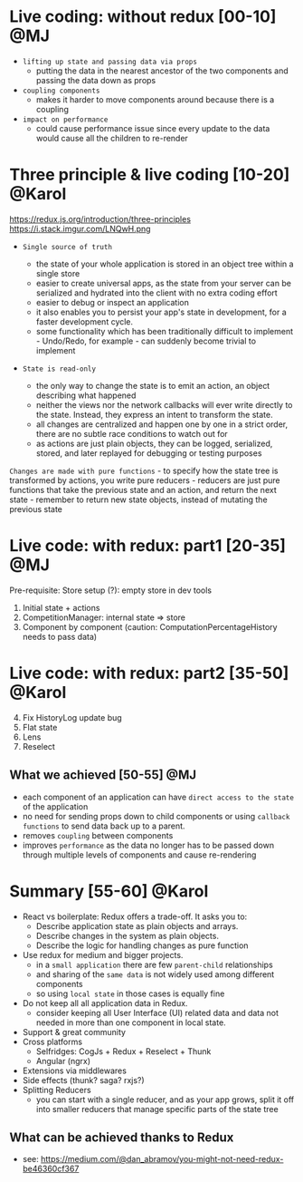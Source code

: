# Live coding: without redux [00-10] @MJ
- `lifting up state and passing data via props` 
    - putting the data in the nearest ancestor of the two components and passing the data down as props
- `coupling components`
    - makes it harder to move components around because there is a coupling
- `impact on performance`
    - could cause performance issue since every update to the data would cause all the children to re-render

# Three principle & live coding [10-20] @Karol
https://redux.js.org/introduction/three-principles
https://i.stack.imgur.com/LNQwH.png

- `Single source of truth`
    - the state of your whole application is stored in an object tree within a single store
    - easier to create universal apps, as the state from your server can be serialized and hydrated into the client with no extra coding effort
    - easier to debug or inspect an application
    - it also enables you to persist your app's state in development, for a faster development cycle. 
    - some functionality which has been traditionally difficult to implement - Undo/Redo, for example - can suddenly become trivial to implement

- `State is read-only`
    - the only way to change the state is to emit an action, an object describing what happened
    - neither the views nor the network callbacks will ever write directly to the state. Instead, they express an intent to transform the state. 
    - all changes are centralized and happen one by one in a strict order, there are no subtle race conditions to watch out for
    - as actions are just plain objects, they can be logged, serialized, stored, and later replayed for debugging or testing purposes
    
`Changes are made with pure functions`
    - to specify how the state tree is transformed by actions, you write pure reducers
    - reducers are just pure functions that take the previous state and an action, and return the next state
    - remember to return new state objects, instead of mutating the previous state

# Live code: with redux: part1 [20-35] @MJ
Pre-requisite: Store setup (?): empty store in dev tools
1. Initial state + actions
2. CompetitionManager: internal state => store
3. Component by component (caution: ComputationPercentageHistory needs to pass data)

# Live code: with redux: part2 [35-50] @Karol
4. Fix HistoryLog update bug
5. Flat state
6. Lens
7. Reselect

## What we achieved [50-55] @MJ
- each component of an application can have `direct access to the state` of the application 
- no need for sending props down to child components or using `callback functions` to send data back up to a parent.
- removes `coupling` between components
- improves `performance` as the data no longer has to be passed down through multiple levels of components and cause re-rendering

# Summary [55-60] @Karol
- React vs boilerplate: Redux offers a trade-off. It asks you to:
    - Describe application state as plain objects and arrays.
    - Describe changes in the system as plain objects.
    - Describe the logic for handling changes as pure function
- Use redux for medium and bigger projects. 
    - in a `small application` there are few `parent-child` relationships 
    - and sharing of the `same data` is not widely used among different components
    - so using `local state` in those cases is equally fine
- Do not keep all all application data in Redux.  
    - consider keeping all User Interface (UI) related data and data not needed in more than one component in local state.
- Support & great community
- Cross platforms
    - Selfridges: CogJs + Redux + Reselect + Thunk
    - Angular (ngrx)
- Extensions via middlewares
- Side effects (thunk? saga? rxjs?)
- Splitting Reducers
    - you can start with a single reducer, and as your app grows, split it off into smaller reducers that manage specific parts of the state tree
    
## What can be achieved thanks to Redux
- see: https://medium.com/@dan_abramov/you-might-not-need-redux-be46360cf367